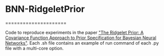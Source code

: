 # BNN-RidgeletPrior

=====================

Code to reproduce experiments in the paper ["The Ridgelet Prior: A Covariance Function Approach to Prior Specification for Bayesian Neural Networks"](https://arxiv.org/abs/2010.08488). Each .sh file contains an example of run command of each .py file with a multi-core option.
